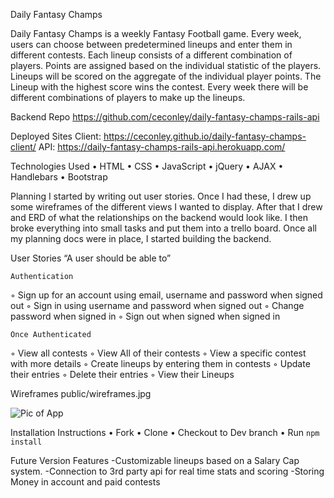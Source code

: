 Daily Fantasy Champs

Daily Fantasy Champs is a weekly Fantasy Football game.  Every week, users can choose between predetermined lineups and enter them in different contests.  Each lineup consists of a different combination of players.  Points are assigned based on the individual statistic of the players.  Lineups will be scored on the aggregate of the individual player points.  The Lineup with the highest score wins the contest.  Every week there will be different combinations of players to make up the lineups.  

Backend Repo
https://github.com/ceconley/daily-fantasy-champs-rails-api

Deployed Sites
Client: https://ceconley.github.io/daily-fantasy-champs-client/
API: https://daily-fantasy-champs-rails-api.herokuapp.com/

Technologies Used
•	HTML
•	CSS
•	JavaScript
•	jQuery
•	AJAX
•	Handlebars
•	Bootstrap

Planning
I started by writing out user stories.  Once I had these, I drew up some wireframes of the different views I wanted to display.  After that I drew and ERD of what the relationships on the backend would look like. I then broke everything into small tasks and put them into a trello board.  Once all my planning docs were in place, I started building the backend.

User Stories 
“A user should be able to”

	Authentication

◦	Sign up for an account using email, username and password when signed out
◦	Sign in using username and password when signed out
◦	Change password when signed in
◦	Sign out when signed when signed in 

	Once Authenticated

◦	View all contests
◦	View All of their contests
◦	View a specific contest with more details
◦	Create lineups by entering them in contests
◦	Update their entries
◦	Delete their entries
◦	View their Lineups 

Wireframes
public/wireframes.jpg

![Pic of App](public/app-screen-shot.jpg "App")

Installation Instructions
•	Fork
•	Clone
•	Checkout to Dev branch
•	Run ```npm install```

Future Version Features
-Customizable lineups based on a Salary Cap system.
-Connection to 3rd party api for real time stats and scoring
-Storing Money in account and paid contests
